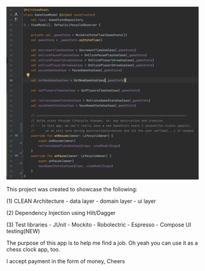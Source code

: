 ![Screenshot](ss_viewmodel.png)


This project was created to showcase the following:

(1) CLEAN Architecture
	- data layer
	- domain layer
	- ui layer

(2) Dependency Injection using Hilt/Dagger

(3) Test libraries
	- JUnit
	- Mockito
	- Robolectric
	- Espresso
	- Compose UI testing(NEW)





The purpose of this app is to help me find a job.
Oh yeah you can use it as a chess clock app, too.


I accept payment in the form of money,
Cheers

